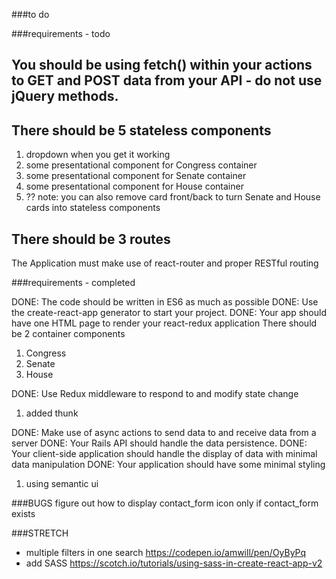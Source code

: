 ###to do

###requirements - todo

## You should be using fetch() within your actions to GET and POST data from your API - do not use jQuery methods.

## There should be 5 stateless components
1. dropdown when you get it working
2. some presentational component for Congress container
3. some presentational component for Senate container
4. some presentational component for House container
5. ??
note: you can also remove card front/back to turn Senate and House cards into stateless components

## There should be 3 routes
The Application must make use of react-router and proper RESTful routing





###requirements - completed

DONE: The code should be written in ES6 as much as possible
DONE: Use the create-react-app generator to start your project.
DONE: Your app should have one HTML page to render your react-redux application
There should be 2 container components
1. Congress
2. Senate
3. House

DONE: Use Redux middleware to respond to and modify state change
1. added thunk

DONE: Make use of async actions to send data to and receive data from a server
DONE: Your Rails API should handle the data persistence.
DONE: Your client-side application should handle the display of data with minimal data manipulation
DONE: Your application should have some minimal styling
1. using semantic ui


###BUGS
figure out how to display contact_form icon only if contact_form exists


###STRETCH
* multiple filters in one search https://codepen.io/amwill/pen/OyByPq
* add SASS https://scotch.io/tutorials/using-sass-in-create-react-app-v2
